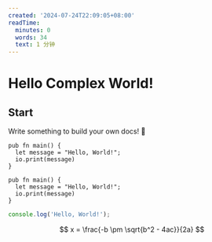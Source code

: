 ```yaml
---
created: '2024-07-24T22:09:05+08:00'
readTime:
  minutes: 0
  words: 34
  text: 1 分钟
---
```


# Hello Complex World!

## Start

Write something to build your own docs! 🎁

```text
pub fn main() {
  let message = "Hello, World!";
  io.print(message)
}
```

```gleam
pub fn main() {
  let message = "Hello, World!";
  io.print(message)
}
```

```javascript
console.log('Hello, World!');
```

$$ x = \frac{-b \pm \sqrt{b^2 - 4ac}}{2a} $$
